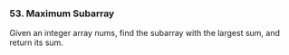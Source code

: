 ### 53. Maximum Subarray

Given an integer array nums, find the subarray with the largest sum, and return its sum.
